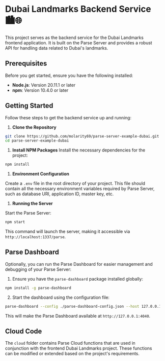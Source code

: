 # Dubai Landmarks Backend Service 🏙️🌐

This project serves as the backend service for the Dubai Landmarks frontend application. It is built on the Parse Server and provides a robust API for handling data related to Dubai's landmarks.

## Prerequisites

Before you get started, ensure you have the following installed:

- **Node.js**: Version 20.11.1 or later
- **npm**: Version 10.4.0 or later

## Getting Started

Follow these steps to get the backend service up and running:

1. **Clone the Repository**

```bash
git clone https://github.com/molarity69/parse-server-example-dubai.git
cd parse-server-example-dubai
```

1. **Install NPM Packages**
Install the necessary dependencies for the project:

```bash
npm install
```

1. **Environment Configuration**

Create a `.env` file in the root directory of your project. This file should contain all the necessary environment variables required by Parse Server, such as database URI, application ID, master key, etc.

1. **Running the Server**

Start the Parse Server:

```bash
npm start
```

This command will launch the server, making it accessible via `http://localhost:1337/parse`.

## Parse Dashboard

Optionally, you can run the Parse Dashboard for easier management and debugging of your Parse Server:

1. Ensure you have the `parse-dashboard` package installed globally:

```bash
npm install -g parse-dashboard
```

2. Start the dashboard using the configuration file:

```bash
parse-dashboard --config ./parse-dashboard-config.json --host 127.0.0.1
```

This will make the Parse Dashboard available at `http://127.0.0.1:4040`.

## Cloud Code

The `cloud` folder contains Parse Cloud functions that are used in conjunction with the frontend Dubai Landmarks project. These functions can be modified or extended based on the project's requirements.
